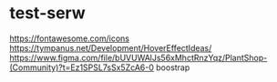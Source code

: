 # test-serw
https://fontawesome.com/icons
https://tympanus.net/Development/HoverEffectIdeas/
https://www.figma.com/file/bUVUWAlJs56xMhctRnzYqz/PlantShop-(Community)?t=Ez1SPSL7sSx5ZcA6-0
boostrap
